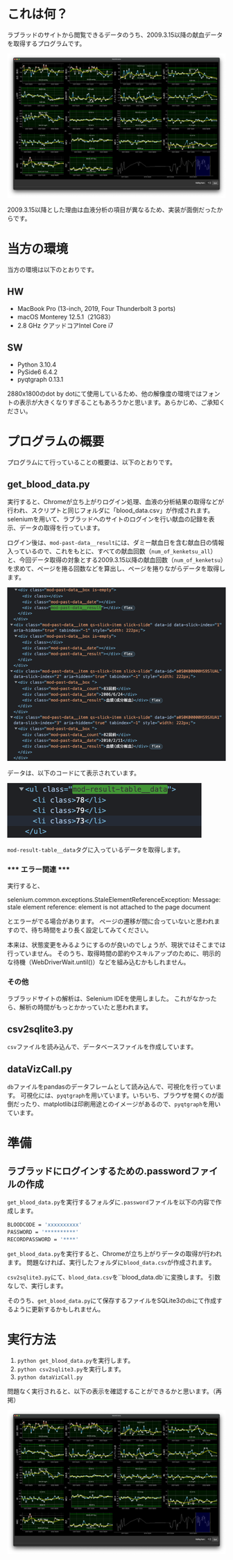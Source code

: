 # これは何？

ラブラッドのサイトから閲覧できるデータのうち、2009.3.15以降の献血データを取得するプログラムです。

![](imgs/2023-03-09-07-49-37.png)

2009.3.15以降とした理由は血液分析の項目が異なるため、実装が面倒だったからです。


# 当方の環境

当方の環境は以下のとおりです。

## HW
- MacBook Pro (13-inch, 2019, Four Thunderbolt 3 ports)
- macOS Monterey 12.5.1（21G83）
- 2.8 GHz クアッドコアIntel Core i7

## SW
- Python 3.10.4
- PySide6 6.4.2
- pyqtgraph 0.13.1

2880x1800のdot by dotにて使用しているため、他の解像度の環境ではフォントの表示が大きくなりすぎることもあろうかと思います。あらかじめ、ご承知ください。

# プログラムの概要

プログラムにて行っていることの概要は、以下のとおりです。

## get_blood_data.py

実行すると、Chromeが立ち上がりログイン処理、血液の分析結果の取得などが行われ、スクリプトと同じフォルダに「blood_data.csv」が作成されます。seleniumを用いて、ラブラッドへのサイトのログインを行い献血の記録を表示、データの取得を行っています。

ログイン後は、`mod-past-data__result`には、ダミー献血日を含む献血日の情報入っているので、これをもとに、すべての献血回数（`num_of_kenketsu_all`）と、今回データ取得の対象とする2009.3.15以降の献血回数（`num_of_kenketsu`）を求めて、ページを捲る回数などを算出し、ページを捲りながらデータを取得します。

![](imgs/2023-03-10-07-24-30.png)


データは、以下のコードにて表示されています。

![](imgs/2023-03-10-07-21-35.png)

`mod-result-table__data`タグに入っているデータを取得します。


### *** エラー関連 ***

実行すると、

selenium.common.exceptions.StaleElementReferenceException: Message: stale element reference: element is not attached to the page document

とエラーがでる場合があります。
ページの遷移が間に合っていないと思われますので、待ち時間をより長く設定してみてください。

本来は、状態変更をみるようにするのが良いのでしょうが、現状ではそこまでは行っていません。
そのうち、取得時間の節約やスキルアップのために、明示的な待機（WebDriverWait.until()）などを組み込むかもしれません。

### その他

ラブラッドサイトの解析は、Selenium IDEを使用しました。
これがなかったら、解析の時間がもっとかかっていたと思われます。


## csv2sqlite3.py

`csv`ファイルを読み込んで、データベースファイルを作成しています。


## dataVizCall.py

`db`ファイルをpandasのデータフレームとして読み込んで、可視化を行っています。
可視化には、`pyqtgraph`を用いています。いちいち、ブラウザを開くのが面倒だったり、matplotlibは印刷用途とのイメージがあるので、`pyqtgraph`を用いています。



# 準備

## ラブラッドにログインするための.passwordファイルの作成

`get_blood_data.py`を実行するフォルダに`.password`ファイルを以下の内容で作成します。

```sh
BLOODCODE = 'xxxxxxxxxx'
PASSWORD = '**********'
RECORDPASSWORD = '****'
```

`get_blood_data.py`を実行すると、Chromeが立ち上がりデータの取得が行われます。
問題なければ、実行したフォルダに`blood_data.csv`が作成されます。

`csv2sqlite3.py`にて、`blood_data.csv`を``blood_data.db`に変換します。
引数なしで、実行します。

そのうち、`get_blood_data.py`にて保存するファイルをSQLite3の`db`にて作成するように更新するかもしれません。


# 実行方法
1. `python get_blood_data.py`を実行します。
1. `python csv2sqlite3.py`を実行します。
1. `python dataVizCall.py`

問題なく実行されると、以下の表示を確認することができるかと思います。（再掲）


![](imgs/2023-03-09-07-49-37.png)
